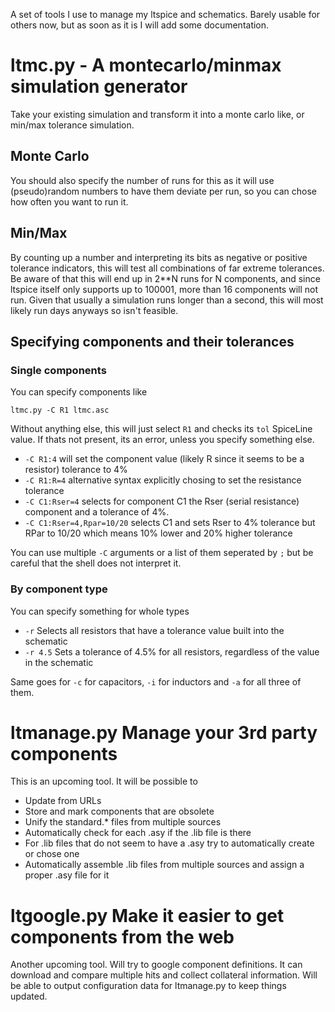 A set of tools I use to manage my ltspice and schematics. Barely usable for others now, but as soon as it is I will add
some documentation.

# ltmc.py - A montecarlo/minmax simulation generator
Take your existing simulation and transform it into a monte carlo like, or min/max tolerance simulation.

## Monte Carlo
You should also specify the number of runs for this as it will use (pseudo)random numbers to have them deviate per run,
so you can chose how often you want to run it.
## Min/Max
By counting up a number and interpreting its bits as negative or positive tolerance indicators, this will test all
combinations of far extreme tolerances. Be aware of that this will end up in 2**N runs for N components, and since
ltspice itself only supports up to 100001, more than 16 components will not run. Given that usually a simulation runs
longer than a second, this will most likely run days anyways so isn't feasible.

## Specifying components and their tolerances

### Single components
You can specify components like
```
ltmc.py -C R1 ltmc.asc
```

Without anything else, this will just select `R1` and checks its `tol` SpiceLine value. If thats not present, its an
error, unless you specify something else.

* `-C R1:4` will set the component value (likely R since it seems to be a resistor) tolerance to 4%
* `-C R1:R=4` alternative syntax explicitly chosing to set the resistance tolerance
* `-C C1:Rser=4` selects for component C1 the Rser (serial resistance) component and a tolerance of 4%.
* `-C C1:Rser=4,Rpar=10/20` selects C1 and sets Rser to 4% tolerance but RPar to 10/20 which means 10% lower and 20%
  higher tolerance

You can use multiple `-C` arguments or a list of them seperated by `;` but be careful that the shell does not interpret
it.

### By component type
You can specify something for whole types
* `-r` Selects all resistors that have a tolerance value built into the schematic
* `-r 4.5` Sets a tolerance of 4.5% for all resistors, regardless of the value in the schematic

Same goes for `-c` for capacitors, `-i` for inductors and `-a` for all three of them.

# ltmanage.py Manage your 3rd party components

This is an upcoming tool. It will be possible to

* Update from URLs
* Store and mark components that are obsolete
* Unify the standard.* files from multiple sources
* Automatically check for each .asy if the .lib file is there
* For .lib files that do not seem to have a .asy try to automatically create or chose one
* Automatically assemble .lib files from multiple sources and assign a proper .asy file for it

# ltgoogle.py Make it easier to get components from the web

Another upcoming tool. Will try to google component definitions. It can download and compare multiple hits and collect
collateral information. Will be able to output configuration data for ltmanage.py to keep things updated.
